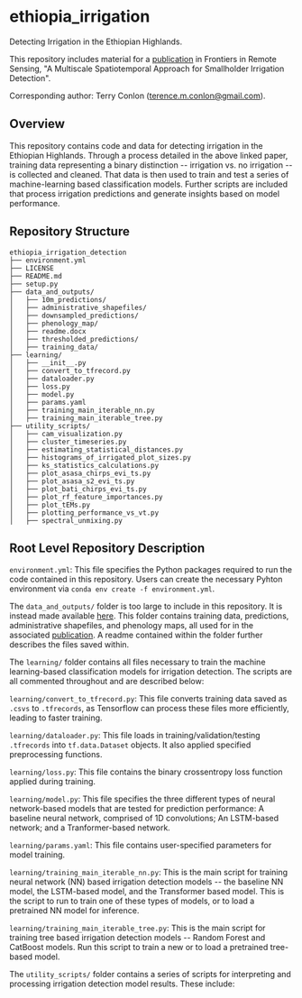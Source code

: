 # ethiopia_irrigation
Detecting Irrigation in the Ethiopian Highlands.

This repository includes material for a [publication](https://www.frontiersin.org/articles/10.3389/frsen.2022.871942/full) in Frontiers in Remote Sensing, "A Multiscale Spatiotemporal Approach for Smallholder Irrigation Detection".

Corresponding author: Terry Conlon (terence.m.conlon@gmail.com). 

## Overview

This repository contains code and data for detecting irrigation in the Ethiopian Highlands. Through a process detailed in the above linked paper, training data representing a binary distinction -- irrigation vs. no irrigation -- is collected and cleaned. That data is then used to train and test a series of machine-learning based classification models. Further scripts are included that process irrigation predictions and generate insights based on model performance. 

## Repository Structure

```
ethiopia_irrigation_detection
├── environment.yml
├── LICENSE
├── README.md
├── setup.py
├── data_and_outputs/
│   ├── 10m_predictions/
│   ├── administrative_shapefiles/
│   ├── downsampled_predictions/
│   ├── phenology_map/
│   ├── readme.docx
│   ├── thresholded_predictions/
│   ├── training_data/
├── learning/
│   ├── __init__.py
│   ├── convert_to_tfrecord.py
│   ├── dataloader.py
│   ├── loss.py
│   ├── model.py
│   ├── params.yaml
│   ├── training_main_iterable_nn.py
│   ├── training_main_iterable_tree.py
├── utility_scripts/
│   ├── cam_visualization.py
│   ├── cluster_timeseries.py
│   ├── estimating_statistical_distances.py
│   ├── histograms_of_irrigated_plot_sizes.py
│   ├── ks_statistics_calculations.py
│   ├── plot_asasa_chirps_evi_ts.py
│   ├── plot_asasa_s2_evi_ts.py
│   ├── plot_bati_chirps_evi_ts.py
│   ├── plot_rf_feature_importances.py
│   ├── plot_tEMs.py
│   ├── plotting_performance_vs_vt.py
│   ├── spectral_unmixing.py
```

## Root Level Repository Description

`environment.yml`: This file specifies the Python packages required to run the code contained in this repository. Users can create the necessary Pyhton environment via `conda env create -f environment.yml`.

The `data_and_outputs/` folder is too large to include in this repository. It is instead made available [here](). This folder contains training data, predictions, administrative shapefiles, and phenology maps, all used for in the associated [publication](https://www.frontiersin.org/articles/10.3389/frsen.2022.871942/full). A readme contained within the folder further describes the files saved within. 

The `learning/` folder contains all files necessary to train the machine learning-based classification models for irrigation detection. The scripts are all commented throughout and are described below:

`learning/convert_to_tfrecord.py`: This file converts training data saved as `.csvs` to `.tfrecords`, as Tensorflow can process these files more efficiently, leading to faster training. 

`learning/dataloader.py`: This file loads in training/validation/testing `.tfrecords` into `tf.data.Dataset` objects. It also applied specified preprocessing functions. 

`learning/loss.py`: This file contains the binary crossentropy loss function applied during training. 

`learning/model.py`: This file specifies the three different types of neural network-based models that are tested for prediction performance: A baseline neural network, comprised of 1D convolutions; An LSTM-based network; and a Tranformer-based network. 

`learning/params.yaml`: This file contains user-specified parameters for model training.

`learning/training_main_iterable_nn.py`: This is the main script for training neural network (NN) based irrigation detection models -- the baseline NN model, the LSTM-based model, and the Transformer based model. This is the script to run to train one of these types of models, or to load a pretrained NN model for inference. 

`learning/training_main_iterable_tree.py`: This is the main script for training tree based irrigation detection models -- Random Forest and CatBoost models. Run this script to train a new or to load a pretrained tree-based model. 

The `utility_scripts/` folder contains a series of scripts for interpreting and processing irrigation detection model results. These include: 




